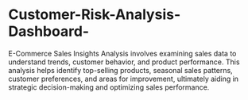 # Customer-Risk-Analysis-Dashboard-
E-Commerce Sales Insights Analysis involves examining sales data to understand trends, customer behavior, and product performance. This analysis helps identify top-selling products, seasonal sales patterns, customer preferences, and areas for improvement, ultimately aiding in strategic decision-making and optimizing sales performance.

